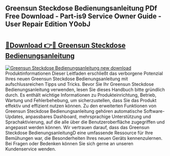 ## Greensun Steckdose Bedienungsanleitung PDf Free Download - Part-is9 Service Owner Guide - User Repair Edition Y0obJ

# <h2><a href="http://df0yj07.blite.top/?on=Greensun+Steckdose+Bedienungsanleitung">🔗Download 👉🔴 Greensun Steckdose Bedienungsanleitung</a></h2>

[![Greensun Steckdose Bedienungsanleitung new download](https://i.imgur.com/lujVjoI.png)](http://df0yj07.blite.top/?on=Greensun+Steckdose+Bedienungsanleitung)
Produktinformationen Dieser Leitfaden erschließt das verborgene Potenzial Ihres neuen Greensun Steckdose Bedienungsanleitung mit aufschlussreichen Tipps und Tricks. Bevor Sie Ihr Greensun Steckdose Bedienungsanleitung verwenden, lesen Sie dieses Handbuch bitte gründlich durch. Es enthält wichtige Informationen zu Produkteinrichtung, Betrieb, Wartung und Fehlerbehebung, um sicherzustellen, dass Sie das Produkt effektiv und effizient nutzen können. Zu den erweiterten Funktionen von Greensun Steckdose Bedienungsanleitung gehören automatische Software-Updates, anpassbares Dashboard, mehrsprachige Unterstützung und Sprachaktivierung, auf die alle über die Benutzeroberfläche zugegriffen und angepasst werden können. Wir vertrauen darauf, dass das Greensun Steckdose BedienungsanleitungD eine umfassende Ressource für Ihre Bemühungen war, die Besonderheiten Ihres neuen Geräts kennenzulernen. Bei Fragen oder Bedenken können Sie sich gerne an unseren Kundenservice wenden.
